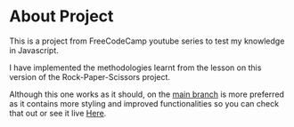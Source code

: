 
# About Project

This is a project from FreeCodeCamp youtube series to test my knowledge in Javascript.

I have implemented the methodologies learnt from the lesson on this version of the Rock-Paper-Scissors project. 

Although this one works as it should, on the [main branch](https://github.com/xyzeez/Rock-Paper-Scissors/tree/main) is more preferred as it contains more styling and improved functionalities so you can check that out or see it live [Here](https://rock-paper-scissors-xyz.netlify.app/). 